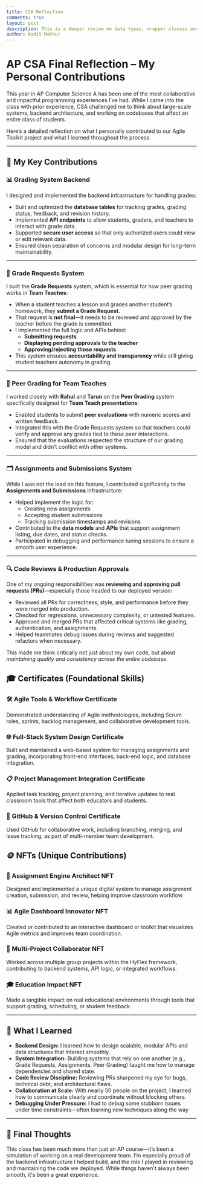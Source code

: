 ```yaml
---
title: CSA Reflection
comments: true
layout: post
description: This is a deeper review on data types, wrapper classes and classes specific in preparation for using Data Structures.
author: Aadit Mathur
---
```


# AP CSA Final Reflection – My Personal Contributions

This year in AP Computer Science A has been one of the most collaborative and impactful programming experiences I’ve had. While I came into the class with prior experience, CSA challenged me to think about large-scale systems, backend architecture, and working on codebases that affect an entire class of students.

Here’s a detailed reflection on what I personally contributed to our Agile Toolkit project and what I learned throughout the process.

---

## 🧩 My Key Contributions

### 📊 Grading System Backend

I designed and implemented the backend infrastructure for handling grades:

- Built and optimized the **database tables** for tracking grades, grading status, feedback, and revision history.
- Implemented **API endpoints** to allow students, graders, and teachers to interact with grade data.
- Supported **secure user access** so that only authorized users could view or edit relevant data.
- Ensured clean separation of concerns and modular design for long-term maintainability.

---

### 📨 Grade Requests System

I built the **Grade Requests** system, which is essential for how peer grading works in **Team Teaches**:

- When a student teaches a lesson and grades another student’s homework, they **submit a Grade Request**.
- That request is **not final**—it needs to be reviewed and approved by the teacher before the grade is committed.
- I implemented the full logic and APIs behind:
  - **Submitting requests**
  - **Displaying pending approvals to the teacher**
  - **Approving/rejecting those requests**
- This system ensures **accountability and transparency** while still giving student teachers autonomy in grading.

---

### 🤝 Peer Grading for Team Teaches

I worked closely with **Rahul** and **Tarun** on the **Peer Grading** system specifically designed for **Team Teach presentations**:

- Enabled students to submit **peer evaluations** with numeric scores and written feedback.
- Integrated this with the Grade Requests system so that teachers could verify and approve any grades tied to these peer interactions.
- Ensured that the evaluations respected the structure of our grading model and didn’t conflict with other systems.

---

### 🗂️ Assignments and Submissions System

While I was not the lead on this feature, I contributed significantly to the **Assignments and Submissions** infrastructure:

- Helped implement the logic for:
  - Creating new assignments
  - Accepting student submissions
  - Tracking submission timestamps and revisions
- Contributed to the **data models** and **APIs** that support assignment listing, due dates, and status checks.
- Participated in debugging and performance tuning sessions to ensure a smooth user experience.

---

### 🔍 Code Reviews & Production Approvals

One of my ongoing responsibilities was **reviewing and approving pull requests (PRs)**—especially those headed to our deployed version:

- Reviewed all PRs for correctness, style, and performance before they were merged into production.
- Checked for regressions, unnecessary complexity, or untested features.
- Approved and merged PRs that affected critical systems like grading, authentication, and assignments.
- Helped teammates debug issues during reviews and suggested refactors when necessary.

This made me think critically not just about my own code, but about *maintaining quality and consistency across the entire codebase*.


## 🎓 Certificates (Foundational Skills)

### 🛠️ Agile Tools & Workflow Certificate
Demonstrated understanding of Agile methodologies, including Scrum roles, sprints, backlog management, and collaborative development tools.

### 🌐 Full-Stack System Design Certificate
Built and maintained a web-based system for managing assignments and grading, incorporating front-end interfaces, back-end logic, and database integration.

### 📋 Project Management Integration Certificate
Applied task tracking, project planning, and iterative updates to real classroom tools that affect both educators and students.

### 🔧 GitHub & Version Control Certificate
Used GitHub for collaborative work, including branching, merging, and issue tracking, as part of multi-member team development.


## 🪙 NFTs (Unique Contributions)

### 🧠 Assignment Engine Architect NFT
Designed and implemented a unique digital system to manage assignment creation, submission, and review, helping improve classroom workflow.

### 📊 Agile Dashboard Innovator NFT
Created or contributed to an interactive dashboard or toolkit that visualizes Agile metrics and improves team coordination.

### 🤝 Multi-Project Collaborator NFT
Worked across multiple group projects within the HyFlex framework, contributing to backend systems, API logic, or integrated workflows.

### 🎓 Education Impact NFT
Made a tangible impact on real educational environments through tools that support grading, scheduling, or student feedback.


---

## 🧠 What I Learned

- **Backend Design:** I learned how to design scalable, modular APIs and data structures that interact smoothly.
- **System Integration:** Building systems that rely on one another (e.g., Grade Requests, Assignments, Peer Grading) taught me how to manage dependencies and shared state.
- **Code Review Discipline:** Reviewing PRs sharpened my eye for bugs, technical debt, and architectural flaws.
- **Collaboration at Scale:** With nearly 50 people on the project, I learned how to communicate clearly and coordinate without blocking others.
- **Debugging Under Pressure:** I had to debug some stubborn issues under time constraints—often learning new techniques along the way

---

## 💬 Final Thoughts

This class has been much more than just an AP course—it’s been a simulation of working on a real development team. I’m especially proud of the backend infrastructure I helped build, and the role I played in reviewing and maintaining the code we deployed. While things haven't always been smooth, it's been a great experience.
